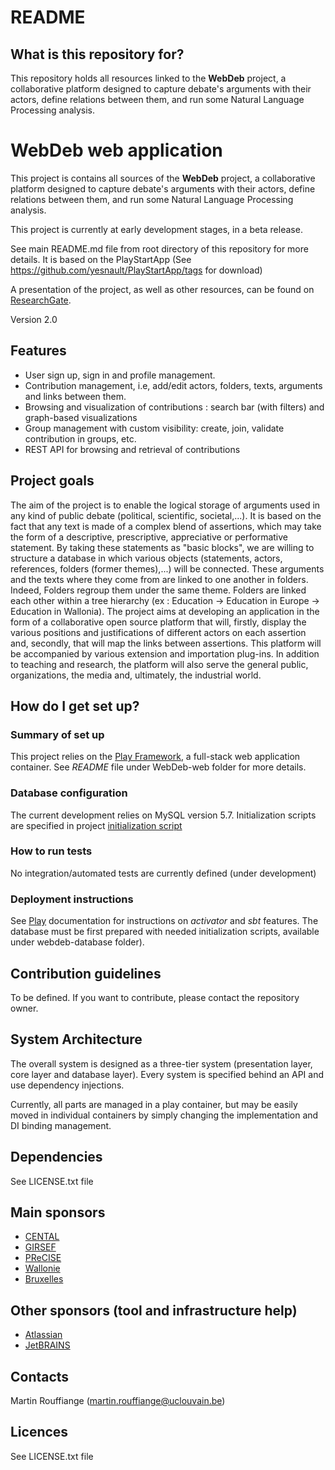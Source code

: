 # README #
## What is this repository for? ##
This repository holds all resources linked to the **WebDeb** project, a collaborative platform designed to capture debate's arguments with their actors, define relations between them, and run some Natural Language Processing analysis. 
# WebDeb web application
This project is contains all sources of the **WebDeb** project, a collaborative platform designed to capture debate's arguments with their actors, define relations between them, and run some Natural Language Processing analysis.

This project is currently at early development stages, in a beta release.

See main README.md file from root directory of this repository for more details.
It is based on the PlayStartApp (See https://github.com/yesnault/PlayStartApp/tags for download)

A presentation of the project, as well as other resources, can be found on [ResearchGate](https://www.researchgate.net/project/Webdeb-a-collaborative-platform-for-argumentation-visualization).

Version 2.0

## Features
* User sign up, sign in and profile management.
* Contribution management, i.e, add/edit actors, folders, texts, arguments and links between them.
* Browsing and visualization of contributions : search bar (with filters) and graph-based visualizations
* Group management with custom visibility: create, join, validate contribution in groups, etc.
* REST API for browsing and retrieval of contributions

## Project goals ##
The aim of the project is to enable the logical storage of arguments used in any kind of public debate (political, scientific, societal,...). It is based on the fact that any text is made of a complex blend of assertions, which may take the form of a descriptive, prescriptive, appreciative or performative statement. By taking these statements as "basic blocks", we are willing to structure a database in which various objects (statements, actors, references, folders (former themes),...) will be connected.
These arguments and the texts where they come from are linked to one another in folders. Indeed, Folders regroup them under the same theme. Folders are linked each other within a tree hierarchy (ex : Education -> Education in Europe -> Education in Wallonia).
The project aims at developing an application in the form of a collaborative open source platform that will, firstly, display the various positions and justifications of different actors on each assertion and, secondly, that will map the links between assertions.
This platform will be accompanied by various extension and importation plug-ins. In addition to teaching and research, the platform will also serve the general public, organizations, the media and, ultimately, the industrial world.

## How do I get set up? ##

### Summary of set up ###
This project relies on the [Play Framework](https://www.playframework.com/), a full-stack web application container. See *README* file under WebDeb-web folder for more details.
 
### Database configuration ###

The current development relies on MySQL version 5.7. Initialization scripts are specified in project [initialization script](https://bitbucket.org/webdeb/webdeb-sources/src/1d897728e477d4eaeb31d7018a92159435e18b72/webdeb-database/?at=master)

### How to run tests ###

No integration/automated tests are currently defined (under development)

### Deployment instructions ###

See [Play](https://www.playframework.com/documentation/2.5.x/Home) documentation for instructions on *activator* and *sbt* features. The database must be first prepared with needed initialization scripts, available under webdeb-database folder).

## Contribution guidelines ##

To be defined. If you want to contribute, please contact the repository owner.

## System Architecture
The overall system is designed as a three-tier system (presentation layer, core layer and database layer). Every system is specified behind an API and use dependency injections.

Currently, all parts are managed in a play container, but may be easily moved in individual containers by simply changing the implementation and DI binding management.

## Dependencies ###

See LICENSE.txt file

## Main sponsors
* [CENTAL](http://www.uclouvain.be/cental.html)
* [GIRSEF](http://www.uclouvain.be/girsef.html)
* [PReCISE](http://www.unamur.be/en/precise/)
* [Wallonie](http://www.wallonie.be)
* [Bruxelles](http://www.innoviris.be/en)

## Other sponsors (tool and infrastructure help)
* [Atlassian](https://www.atlassian.com/)
* [JetBRAINS](https://www.jetbrains.com/)

## Contacts
Martin Rouffiange (martin.rouffiange@uclouvain.be)

## Licences
See LICENSE.txt file
